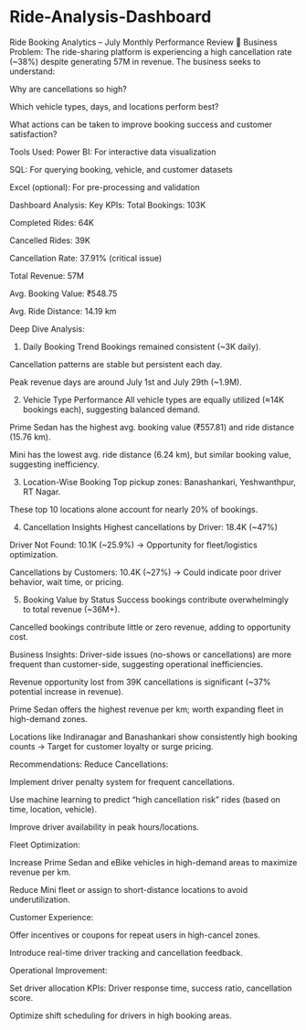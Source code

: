 # Ride-Analysis-Dashboard
 Ride Booking Analytics – July Monthly Performance Review
🧩 Business Problem:
The ride-sharing platform is experiencing a high cancellation rate (~38%) despite generating 57M in revenue. The business seeks to understand:

Why are cancellations so high?

Which vehicle types, days, and locations perform best?

What actions can be taken to improve booking success and customer satisfaction?

 Tools Used:
Power BI: For interactive data visualization

SQL: For querying booking, vehicle, and customer datasets

Excel (optional): For pre-processing and validation

Dashboard Analysis:
Key KPIs:
Total Bookings: 103K

Completed Rides: 64K

Cancelled Rides: 39K

Cancellation Rate: 37.91% (critical issue)

Total Revenue: 57M

Avg. Booking Value: ₹548.75

Avg. Ride Distance: 14.19 km

 Deep Dive Analysis:
1. Daily Booking Trend
Bookings remained consistent (~3K daily).

Cancellation patterns are stable but persistent each day.

Peak revenue days are around July 1st and July 29th (~1.9M).

 2. Vehicle Type Performance
All vehicle types are equally utilized (≈14K bookings each), suggesting balanced demand.

Prime Sedan has the highest avg. booking value (₹557.81) and ride distance (15.76 km).

Mini has the lowest avg. ride distance (6.24 km), but similar booking value, suggesting inefficiency.

 3. Location-Wise Booking
Top pickup zones: Banashankari, Yeshwanthpur, RT Nagar.

These top 10 locations alone account for nearly 20% of bookings.

 4. Cancellation Insights
Highest cancellations by Driver: 18.4K (~47%)

Driver Not Found: 10.1K (~25.9%) → Opportunity for fleet/logistics optimization.

Cancellations by Customers: 10.4K (~27%) → Could indicate poor driver behavior, wait time, or pricing.

 5. Booking Value by Status
Success bookings contribute overwhelmingly to total revenue (~36M+).

Cancelled bookings contribute little or zero revenue, adding to opportunity cost.

 Business Insights:
Driver-side issues (no-shows or cancellations) are more frequent than customer-side, suggesting operational inefficiencies.

Revenue opportunity lost from 39K cancellations is significant (~37% potential increase in revenue).

Prime Sedan offers the highest revenue per km; worth expanding fleet in high-demand zones.

Locations like Indiranagar and Banashankari show consistently high booking counts → Target for customer loyalty or surge pricing.

 Recommendations:
Reduce Cancellations:

Implement driver penalty system for frequent cancellations.

Use machine learning to predict “high cancellation risk” rides (based on time, location, vehicle).

Improve driver availability in peak hours/locations.

Fleet Optimization:

Increase Prime Sedan and eBike vehicles in high-demand areas to maximize revenue per km.

Reduce Mini fleet or assign to short-distance locations to avoid underutilization.

Customer Experience:

Offer incentives or coupons for repeat users in high-cancel zones.

Introduce real-time driver tracking and cancellation feedback.

Operational Improvement:

Set driver allocation KPIs: Driver response time, success ratio, cancellation score.

Optimize shift scheduling for drivers in high booking areas.
